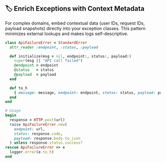 ## 🏷️ Enrich Exceptions with Context Metadata

For complex domains, embed contextual data (user IDs, request IDs, payload snapshots) directly into your exception classes. This pattern minimizes external lookups and makes logs self-descriptive.

```ruby
class ApiFailureError < StandardError
  attr_reader :endpoint, :status, :payload

  def initialize(msg = nil, endpoint:, status:, payload:)
    super(msg || "API call failed")
    @endpoint = endpoint
    @status   = status
    @payload  = payload
  end

  def to_h
    { message: message, endpoint: endpoint, status: status, payload: payload }
  end
end

# Usage
begin
  response = HTTP.post(url)
  raise ApiFailureError.new(
    endpoint: url,
    status: response.code,
    payload: response.body.to_json
  ) unless response.status.success?
rescue ApiFailureError => e
  logger.error(e.to_h)
end
```